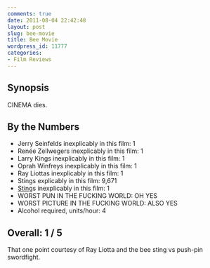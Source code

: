 ```yaml
---
comments: true
date: 2011-08-04 22:42:48
layout: post
slug: bee-movie
title: Bee Movie
wordpress_id: 11777
categories:
- Film Reviews
---
```


## Synopsis


CINEMA dies.


## By the Numbers

  * Jerry Seinfelds inexplicably in this film: 1
  * Renée Zellwegers inexplicably in this film: 1
  * Larry Kings inexplicably in this film: 1
  * Oprah Winfreys inexplicably in this film: 1
  * Ray Liottas inexplicably in this film: 1
  * Stings explicably in this film: 9,671
  * [Sting](http://www.imdb.com/media/rm159094784/ch0008383)s inexplicably in this film: 1
  * WORST PUN IN THE FUCKING WORLD: OH YES
  * WORST PICTURE IN THE FUCKING WORLD: ALSO YES
  * Alcohol required, units/hour: 4

## Overall: 1 / 5

That one point courtesy of Ray Liotta and the bee sting vs push-pin swordfight.
